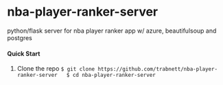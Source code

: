 # nba-player-ranker-server
python/flask server for nba player ranker app w/ azure, beautifulsoup and postgres


#### Quick Start
1. Clone the repo
``
 $ git clone https://github.com/trabnett/nba-player-ranker-server  
 $ cd nba-player-ranker-server
``
